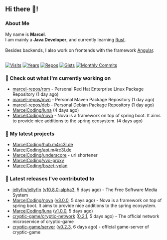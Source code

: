 ## Hi there 👋!




### About Me

My name is **Marcel**.<br>
I am mainly a **Java Developer**, and currently learning [Rust](https://www.rust-lang.org).<br>
<br>
Besides backends, I also work on frontends with the framework [Angular](https://angular.io).
<br>
<br>

[![Visits](https://badges.pufler.dev/visits/MarcelCoding/MarcelCoding?style=flat-square&color=black&logo=github)](https://github.com/MarcelCoding)
[![Years](https://badges.pufler.dev/years/MarcelCoding?style=flat-square&color=black&logo=github)](https://github.com/MarcelCoding)
[![Repos](https://badges.pufler.dev/repos/MarcelCoding?style=flat-square&color=black&logo=github)](https://github.com/MarcelCoding?tab=repositories)
[![Gists](https://badges.pufler.dev/gists/MarcelCoding?style=flat-square&color=black&logo=github)](https://gist.github.com/MarcelCoding)
[![Monthly Commits](https://badges.pufler.dev/commits/monthly/MarcelCoding?style=flat-square&color=black&logo=github)](https://github.com/MarcelCoding)

### 👷 Check out what I'm currently working on

- [marcel-repos/rpm](https://github.com/marcel-repos/rpm) - Personal Red Hat Enterprise Linux Package Repository (1 day ago)
- [marcel-repos/mvn](https://github.com/marcel-repos/mvn) - Personal Maven Package Repository (1 day ago)
- [marcel-repos/deb](https://github.com/marcel-repos/deb) - Personal Debian Package Repository (1 day ago)
- [MarcelCoding/luna](https://github.com/MarcelCoding/luna) (4 days ago)
- [MarcelCoding/nova](https://github.com/MarcelCoding/nova) - Nova is a framework on top of spring boot. It aims to provide nice additions to the spring ecosystem. (4 days ago)

### 🌱 My latest projects

- [MarcelCoding/hub.m4rc3l.de](https://github.com/MarcelCoding/hub.m4rc3l.de)
- [MarcelCoding/api.m4rc3l.de](https://github.com/MarcelCoding/api.m4rc3l.de)
- [MarcelCoding/underscore](https://github.com/MarcelCoding/underscore) - url shortener
- [MarcelCoding/vvo-proxy](https://github.com/MarcelCoding/vvo-proxy)
- [MarcelCoding/bszet-vplan](https://github.com/MarcelCoding/bszet-vplan)

### 🔭 Latest releases I've contributed to

- [jellyfin/jellyfin](https://github.com/jellyfin/jellyfin) ([v10.8.0-alpha3](https://github.com/jellyfin/jellyfin/releases/tag/v10.8.0-alpha3), 5 days ago) - The Free Software Media System
- [MarcelCoding/nova](https://github.com/MarcelCoding/nova) ([v3.0.0](https://github.com/MarcelCoding/nova/releases/tag/v3.0.0), 5 days ago) - Nova is a framework on top of spring boot. It aims to provide nice additions to the spring ecosystem.
- [MarcelCoding/luna](https://github.com/MarcelCoding/luna) ([v1.0.0](https://github.com/MarcelCoding/luna/releases/tag/v1.0.0), 5 days ago)
- [cryptic-game/cryptic-network](https://github.com/cryptic-game/cryptic-network) ([0.2.1](https://github.com/cryptic-game/cryptic-network/releases/tag/0.2.1), 5 days ago) - The official network microservice of cryptic-game
- [cryptic-game/server](https://github.com/cryptic-game/server) ([v0.2.3](https://github.com/cryptic-game/server/releases/tag/v0.2.3), 6 days ago) - official game-server of cryptic-game


